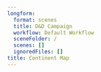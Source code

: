 ```yaml
---
longform:
  format: scenes
  title: D&D Campaign
  workflow: Default Workflow
  sceneFolder: /
  scenes: []
  ignoredFiles: []
title: Continent Map
---
```


